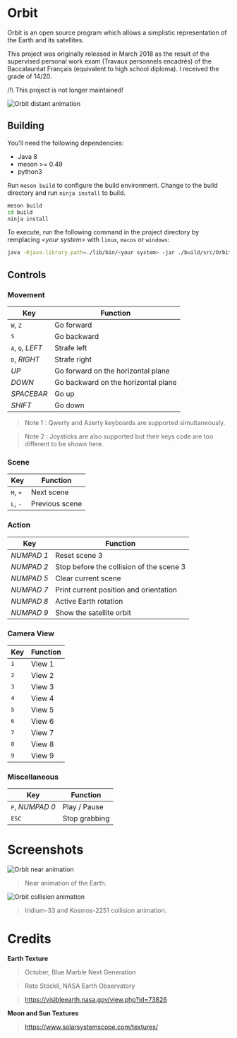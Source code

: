 Orbit
===

Orbit is an open source program which allows a simplistic representation of the Earth and its satellites.

This project was originally released in March 2018 as the result of the supervised personal work exam (Travaux personnels encadrés) of the Baccalauréat Français (equivalent to high school diploma). I received the grade of 14/20.

/!\ This project is not longer maintained!

![Orbit distant animation](data/animation-distant.gif?raw=true)


Building
---

You'll need the following dependencies:

- Java 8
- meson >= 0.49
- python3

Run `meson build` to configure the build environment. Change to the build directory and run `ninja install` to build.

```bash
meson build
cd build
ninja install
```

To execute, run the following command in the project directory by remplacing _\<your system\>_ with `linux`, `macos` or `windows`:

```bash
java -Djava.library.path=./lib/bin/<your system> -jar ./build/src/Orbit.jar
```


Controls
---

### Movement

| **Key** | **Function** |
|--|--|
| <kbd>W</kbd>, <kbd>Z</kbd> | Go forward |
| <kbd>S</kbf> | Go backward |
| <kbd>A</kbd>, <kbd>Q</kbd>, _LEFT_ | Strafe left |
| <kbd>D</kbd>, _RIGHT_ | Strafe right |
| _UP_ | Go forward on the horizontal plane |
| _DOWN_ | Go backward on the horizontal plane |
| _SPACEBAR_ | Go up |
| _SHIFT_ | Go down |

> Note 1 : Qwerty and Azerty keyboards are supported simultaneously.

> Note 2 : Joysticks are also supported but their keys code are too different to be shown here.


### Scene

| **Key** | **Function** |
|--|--|
| <kbd>M</kbd>, <kbd>+</kbd> | Next scene |
| <kbd>L</kbd>, <kbd>-</kbd> | Previous scene |


### Action

| **Key** | **Function** |
|--|--|
| _NUMPAD 1_ | Reset scene 3 |
| _NUMPAD 2_ | Stop before the collision of the scene 3 |
| _NUMPAD 5_ | Clear current scene |
| _NUMPAD 7_ | Print current position and orientation |
| _NUMPAD 8_ | Active Earth rotation |
| _NUMPAD 9_ | Show the satellite orbit |


### Camera View

| **Key** | **Function** |
|--|--|
| <kbd>1</kbd> | View 1 |
| <kbd>2</kbd> | View 2 |
| <kbd>3</kbd> | View 3 |
| <kbd>4</kbd> | View 4 |
| <kbd>5</kbd> | View 5 |
| <kbd>6</kbd> | View 6 |
| <kbd>7</kbd> | View 7 |
| <kbd>8</kbd> | View 8 |
| <kbd>9</kbd> | View 9 |


### Miscellaneous

| **Key** | **Function** |
|--|--|
| <kbd>P</kbd>, _NUMPAD 0_ | Play / Pause |
| <kbd>ESC</kbd> | Stop grabbing |


Screenshots
===

![Orbit near animation](data/animation-near.gif?raw=true)
> Near animation of the Earth.

![Orbit collision animation](data/animation-collision.gif?raw=true)
> Iridium-33 and Kosmos-2251 collision animation.


Credits
===

**Earth Texture**

> October, Blue Marble Next Generation

> Reto Stöckli, NASA Earth Observatory

> https://visibleearth.nasa.gov/view.php?id=73826

**Moon and Sun Textures**

> https://www.solarsystemscope.com/textures/
